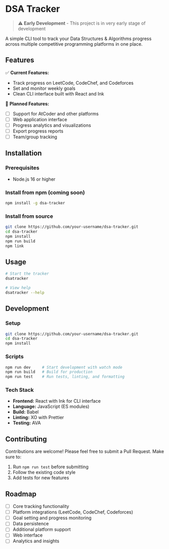 # DSA Tracker

> ⚠️ **Early Development** - This project is in very early stage of development

A simple CLI tool to track your Data Structures & Algorithms progress across multiple competitive programming platforms in one place.

## Features

✅ **Current Features:**

- Track progress on LeetCode, CodeChef, and Codeforces
- Set and monitor weekly goals
- Clean CLI interface built with React and Ink

🚧 **Planned Features:**

- [ ] Support for AtCoder and other platforms
- [ ] Web application interface
- [ ] Progress analytics and visualizations
- [ ] Export progress reports
- [ ] Team/group tracking

## Installation

### Prerequisites

- Node.js 16 or higher

### Install from npm (coming soon)

```bash
npm install -g dsa-tracker
```

### Install from source

```bash
git clone https://github.com/your-username/dsa-tracker.git
cd dsa-tracker
npm install
npm run build
npm link
```

## Usage

```bash
# Start the tracker
dsatracker

# View help
dsatracker --help
```

## Development

### Setup

```bash
git clone https://github.com/your-username/dsa-tracker.git
cd dsa-tracker
npm install
```

### Scripts

```bash
npm run dev     # Start development with watch mode
npm run build   # Build for production
npm run test    # Run tests, linting, and formatting
```

### Tech Stack

- **Frontend:** React with Ink for CLI interface
- **Language:** JavaScript (ES modules)
- **Build:** Babel
- **Linting:** XO with Prettier
- **Testing:** AVA

## Contributing

Contributions are welcome! Please feel free to submit a Pull Request. Make sure to:

1. Run `npm run test` before submitting
2. Follow the existing code style
3. Add tests for new features

## Roadmap

- [ ] Core tracking functionality
- [ ] Platform integrations (LeetCode, CodeChef, Codeforces)
- [ ] Goal setting and progress monitoring
- [ ] Data persistence
- [ ] Additional platform support
- [ ] Web interface
- [ ] Analytics and insights
